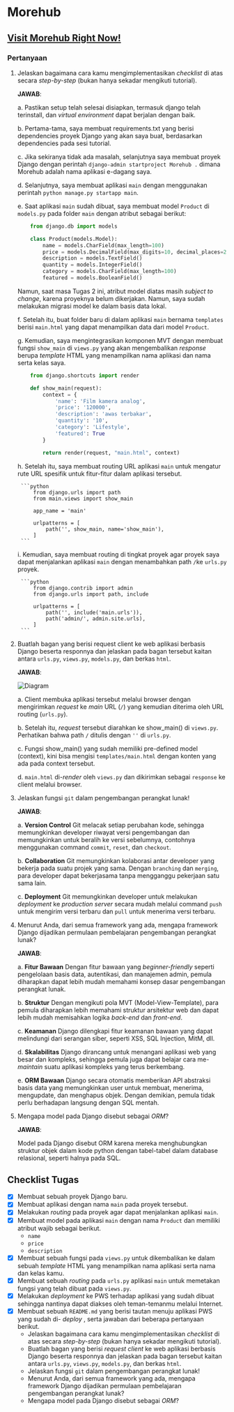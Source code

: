 # Morehub

## [Visit Morehub Right Now!](http://krisna-putra-morehub.pbp.cs.ui.ac.id/)

### Pertanyaan

1. Jelaskan bagaimana cara kamu mengimplementasikan _checklist_ di atas secara _step-by-step_ (bukan hanya sekadar mengikuti tutorial).

    **JAWAB**:

    a. Pastikan setup telah selesai disiapkan, termasuk django telah terinstall, dan _virtual environment_ dapat berjalan dengan baik.

    b. Pertama-tama, saya membuat requirements.txt yang berisi dependencies proyek Django yang akan saya buat, berdasarkan dependencies pada sesi tutorial.

    c. Jika sekiranya tidak ada masalah, selanjutnya saya membuat proyek Django dengan perintah `django-admin startproject Morehub .` dimana Morehub adalah nama aplikasi e-dagang saya.

    d. Selanjutnya, saya membuat aplikasi `main` dengan menggunakan perintah `python manage.py startapp main`.

    e. Saat aplikasi `main` sudah dibuat, saya membuat model `Product`  di `models.py` pada folder `main` dengan atribut sebagai berikut: 

    ```python
        from django.db import models

        class Product(models.Model):
            name = models.CharField(max_length=100)
            price = models.DecimalField(max_digits=10, decimal_places=2)
            description = models.TextField()
            quantity = models.IntegerField()
            category = models.CharField(max_length=100)
            featured = models.BooleanField()
    ```
    Namun, saat masa Tugas 2 ini, atribut model diatas masih _subject to change_, karena proyeknya belum dikerjakan. Namun, saya sudah melakukan migrasi model ke dalam basis data lokal.

    f. Setelah itu, buat folder baru di dalam aplikasi `main` bernama `templates` berisi `main.html` yang dapat menampilkan data dari model `Product`.

    g. Kemudian, saya mengintegrasikan komponen MVT dengan membuat fungsi `show_main` di `views.py` yang akan mengembalikan _response_ berupa _template_ HTML yang menampilkan nama aplikasi dan nama serta kelas saya.

    ```python
        from django.shortcuts import render

        def show_main(request):
            context = {
                'name': 'Film kamera analog',
                'price': '120000',
                'description': 'awas terbakar',
                'quantity': '10',
                'category': 'Lifestyle',
                'featured': True
            }

            return render(request, "main.html", context)
    ```

    h. Setelah itu, saya membuat routing URL aplikasi `main` untuk mengatur rute URL spesifik untuk fitur-fitur dalam aplikasi tersebut. 

        ```python
            from django.urls import path
            from main.views import show_main

            app_name = 'main'

            urlpatterns = [
                path('', show_main, name='show_main'),
            ]
        ```

    i. Kemudian, saya membuat routing di tingkat proyek agar proyek saya dapat menjalankan aplikasi `main` dengan menambahkan path `/`ke `urls.py` proyek.

        ```python
            from django.contrib import admin
            from django.urls import path, include

            urlpatterns = [
                path('', include('main.urls')),
                path('admin/', admin.site.urls),
            ]
        ```

2. Buatlah bagan yang berisi request client ke web aplikasi berbasis Django beserta responnya dan jelaskan pada bagan tersebut kaitan antara `urls.py`, `views.py`, `models.py`, dan berkas `html`.

    **JAWAB**:

    ![Diagram](diagrams/diagram.png)

    a. Client membuka aplikasi tersebut melalui browser dengan mengirimkan _request_ ke _main_ URL (`/`) yang kemudian diterima oleh URL routing (`urls.py`).

    b. Setelah itu, _request_ tersebut diarahkan ke show_main() di `views.py`. Perhatikan bahwa path `/` ditulis dengan `''` di `urls.py`.

    c. Fungsi show_main() yang sudah memiliki pre-defined model (context), kini bisa mengisi `templates/main.html` dengan konten yang ada pada context tersebut.

    d. `main.html` di-_render_ oleh `views.py` dan dikirimkan sebagai `response` ke client melalui browser. 

3. Jelaskan fungsi `git` dalam pengembangan perangkat lunak!

    **JAWAB**:

    a. **Version Control** 
        Git melacak setiap perubahan kode, sehingga memungkinkan developer riwayat versi pengembangan dan memungkinkan untuk beralih ke versi sebelumnya, contohnya menggunakan command `commit`, `reset`, dan `checkout`.

    b. **Collaboration**
        Git memungkinkan kolaborasi antar developer yang bekerja pada suatu projek yang sama. Dengan `branching` dan `merging`, para developer dapat bekerjasama tanpa mengganggu pekerjaan satu sama lain.

    c. **Deployment**
        Git memungkinkan developer untuk melakukan _deployment_ ke _production server_ secara mudah melalui command `push` untuk mengirim versi terbaru dan `pull` untuk menerima versi terbaru.

4. Menurut Anda, dari semua framework yang ada, mengapa framework Django dijadikan permulaan pembelajaran pengembangan perangkat lunak?

    **JAWAB**:

    a. **Fitur Bawaan**
        Dengan fitur bawaan yang _beginner-friendly_ seperti pengelolaan basis data, autentikasi, dan manajemen admin, pemula diharapkan dapat lebih mudah memahami konsep dasar pengembangan perangkat lunak.

    b. **Struktur**
        Dengan mengikuti pola MVT (Model-View-Template), para pemula diharapkan lebih memahami struktur arsitektur web dan dapat lebih mudah memisahkan logika _back-end_ dan _front-end_.
    
    c. **Keamanan**
        Django dilengkapi fitur keamanan bawaan yang dapat melindungi dari serangan siber, seperti XSS, SQL Injection, MitM, dll.

    d. **Skalabilitas**
        Django dirancang untuk menangani aplikasi web yang besar dan kompleks, sehingga pemula juga dapat belajar cara me-_maintain_ suatu aplikasi kompleks yang terus berkembang.

    e. **ORM Bawaan**
        Django secara otomatis memberikan API abstraksi basis data yang memungkinkan user untuk membuat, menerima, mengupdate, dan menghapus objek. Dengan demikian, pemula tidak perlu berhadapan langsung dengan SQL mentah. 

5. Mengapa model pada Django disebut sebagai _ORM_?

    **JAWAB**:

    Model pada Django disebut ORM karena mereka menghubungkan struktur objek dalam kode python dengan tabel-tabel dalam database relasional, seperti halnya pada SQL.


## Checklist Tugas

-   [x] Membuat sebuah proyek Django baru.
-   [x] Membuat aplikasi dengan nama `main` pada proyek tersebut.
-   [x] Melakukan _routing_ pada proyek agar dapat menjalankan aplikasi `main`.
-   [x] Membuat model pada aplikasi `main` dengan nama `Product` dan memiliki atribut wajib sebagai berikut.
    -   `name`
    -   `price`
    -   `description`
-   [x] Membuat sebuah fungsi pada `views.py` untuk dikembalikan ke dalam sebuah _template_ HTML yang menampilkan nama aplikasi serta nama dan kelas kamu.
-   [x] Membuat sebuah _routing_ pada `urls.py` aplikasi `main` untuk memetakan fungsi yang telah dibuat pada `views.py`.
-   [x] Melakukan _deployment_ ke PWS terhadap aplikasi yang sudah dibuat sehingga nantinya dapat diakses oleh teman-temanmu melalui Internet.
-   [x] Membuat sebuah `README.md` yang berisi tautan menuju aplikasi PWS yang sudah di- _deploy_ , serta jawaban dari beberapa pertanyaan berikut.
    -   Jelaskan bagaimana cara kamu mengimplementasikan _checklist_ di atas secara _step-by-step_ (bukan hanya sekadar mengikuti tutorial).
    -   Buatlah bagan yang berisi _request client_ ke web aplikasi berbasis Django beserta responnya dan jelaskan pada bagan tersebut kaitan antara `urls.py`, `views.py`, `models.py`, dan berkas `html`.
    -   Jelaskan fungsi `git` dalam pengembangan perangkat lunak!
    -   Menurut Anda, dari semua framework yang ada, mengapa framework Django dijadikan permulaan pembelajaran pengembangan perangkat lunak?
    -   Mengapa model pada Django disebut sebagai _ORM_?






